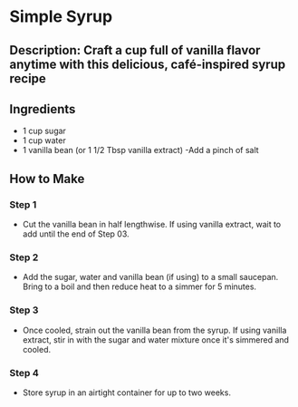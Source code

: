 # Simple Syrup

## Description: Craft a cup full of vanilla flavor anytime with this delicious, café-inspired syrup recipe

## Ingredients

- 1 cup sugar
- 1 cup water
- 1 vanilla bean (or 1 1/2 Tbsp vanilla extract)
-Add a pinch of salt

## How to Make

### Step 1

- Cut the vanilla bean in half lengthwise. If using vanilla extract, wait to add until the end of Step 03.

### Step 2

- Add the sugar, water and vanilla bean (if using) to a small saucepan. Bring to a boil and then reduce heat to a simmer for 5 minutes.

### Step 3

- Once cooled, strain out the vanilla bean from the syrup. If using vanilla extract, stir in with the sugar and water mixture once it's simmered and cooled.

### Step 4

- Store syrup in an airtight container for up to two weeks.
